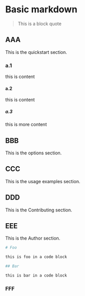 # Basic markdown

> This is a block quote

<!-- toc -->

## AAA
This is the quickstart section.

### a.1

this is content

#### a.2

this is content

##### a.3

this is more content

## BBB
This is the options section.

## CCC
This is the usage examples section.

## DDD
This is the Contributing section.

## EEE
This is the Author section.

```bash
# Foo

this is foo in a code block

## Bar

this is bar in a code block
```

### FFF